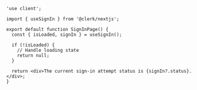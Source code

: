 <!-- #region nextjs-01 -->

```tsx {{ filename: 'app/sign-in/page.tsx' }}
'use client';

import { useSignIn } from '@clerk/nextjs';

export default function SignInPage() {
  const { isLoaded, signIn } = useSignIn();

  if (!isLoaded) {
    // Handle loading state
    return null;
  }

  return <div>The current sign-in attempt status is {signIn?.status}.</div>;
}
```

<!-- #endregion nextjs-01 -->
